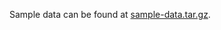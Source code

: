 
Sample data can be found at [sample-data.tar.gz](https://www.dropbox.com/s/695b6dh232vnfnj/sample-data.tar.gz).
